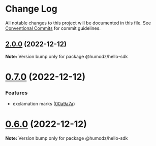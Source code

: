 # Change Log

All notable changes to this project will be documented in this file.
See [Conventional Commits](https://conventionalcommits.org) for commit guidelines.

## [2.0.0](https://github.com/humodz/lerna-typescript-example/compare/v1.0.0...v2.0.0) (2022-12-12)

**Note:** Version bump only for package @humodz/hello-sdk





# [0.7.0](https://github.com/humodz/lerna-typescript-example/compare/v0.6.1...v0.7.0) (2022-12-12)


### Features

* exclamation marks ([00a9a7a](https://github.com/humodz/lerna-typescript-example/commit/00a9a7a770b984783ddc118448fdfa263332e0e6))





# [0.6.0](https://github.com/humodz/lerna-typescript-example/compare/v0.5.0...v0.6.0) (2022-12-12)

**Note:** Version bump only for package @humodz/hello-sdk
